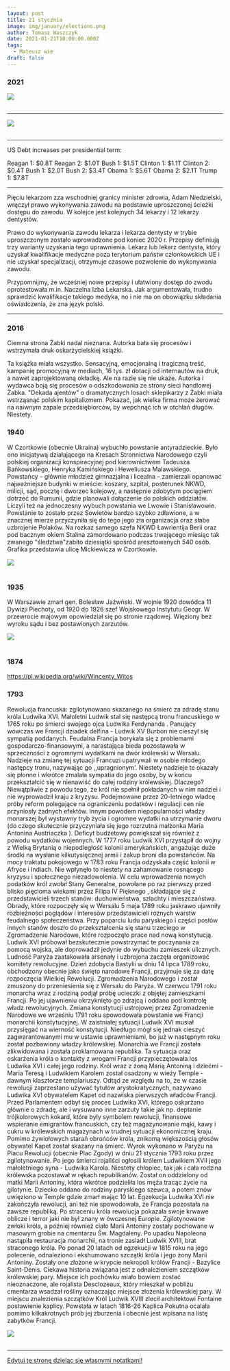 ```yaml
---
layout: post
title: 21 stycznia
image: img/january/elections.png
author: Tomasz Waszczyk
date: 2021-01-21T10:00:00.000Z
tags:
  - Mateusz wie
draft: false  
---
```


### 2021

<img src="./img/january/elections.png"><br><br>

---

<img src="./img/january/mateuszwie.jpeg"><br><br>

---

US Debt increases per presidential term:

Reagan 1: $0.8T
Reagan 2: $1.0T
Bush 1:      $1.5T
Clinton 1:  $1.1T
Clinton 2:  $0.4T
Bush 1:      $2.0T
Bush 2:     $3.4T
Obama 1:  $5.6T
Obama 2:  $2.1T
Trump 1:    $7.8T

---

Pięciu lekarzom zza wschodniej granicy minister zdrowia, Adam Niedzielski, wręczył prawo wykonywania zawodu na podstawie uproszczonej ścieżki dostępu do zawodu. W kolejce jest kolejnych 34 lekarzy i 12 lekarzy dentystów.

Prawo do wykonywania zawodu lekarza i lekarza dentysty w trybie uproszczonym zostało wprowadzone pod koniec 2020 r. Przepisy definiują trzy warianty uzyskania tego uprawnienia. Lekarz lub lekarz dentysta, który uzyskał kwalifikacje medyczne poza terytorium państw członkowskich UE i nie uzyskał specjalizacji, otrzymuje czasowe pozwolenie do wykonywania zawodu.

Przypomnijmy, że wcześniej nowe przepisy i ułatwiony dostęp do zwodu oprotestowała m.in. Naczelna Izba Lekarska. Jak argumentowała, trudno sprawdzić kwalifikacje takiego medyka, no i nie ma on obowiązku składania oświadczenia, że zna język polski.

---

### 2016

Ciemna strona Żabki nadal nieznana. Autorka bała się procesów i wstrzymała druk oskarżycielskiej książki.

Ta książka miała wszystko. Sensacyjną, emocjonalną i tragiczną treść, kampanię promocyjną w mediach, 16 tys. zł dotacji od internautów na druk, a nawet zaprojektowaną okładkę. Ale na razie się nie ukaże. Autorka i wydawca boją się procesów o odszkodowania ze strony sieci handlowej Żabka.
"Dekada ajentów" o dramatycznych losach sklepikarzy z Żabki miała wstrząsnąć polskim kapitalizmem. Pokazać, jak wielka firma może żerować na naiwnym zapale przedsiębiorców, by wepchnąć ich w otchłań długów. Niestety.

### 1940

W Czortkowie (obecnie Ukraina) wybuchło powstanie antyradzieckie. Było ono inicjatywą działającego na Kresach Stronnictwa Narodowego czyli polskiej organizacji konspiracyjnej pod kierownictwem Tadeusza Bańkowskiego, Henryka Kamińskiego i Heweliusza Malawskiego.
Powstańcy – głównie młodzież gimnazjalna i
licealna – zamierzali opanować najważniejsze
budynki w mieście: koszary, szpital, posterunek
NKWD, milicji, sąd, pocztę i dworzec kolejowy, a
następnie zdobytym pociągiem dotrzeć do
Rumunii, gdzie planowali dołączenie do polskich oddziałów. Liczyli też na jednoczesny wybuch powstania we Lwowie i Stanisławowie.
Powstanie to zostało przez Sowietów bardzo szybko zdławione, a w znacznej mierze przyczyniła się do tego jego zła organizacja oraz słabe uzbrojenie Polaków.
Na rozkaz samego szefa NKWD Ławrientija Berii oraz pod bacznym okiem Stalina zamordowano podczas trwającego miesiąc tak zwanego "śledztwa"zabito dziesiątki spośród aresztowanych 540 osób.
Grafika przedstawia ulicę Mickiewicza w Czortkowie.

<img src="./img/january/czortakowie.jpg"/><br><br>

### 1935

W Warszawie zmarł gen. Bolesław Jaźwński. W wojnie 1920 dowódca 11 Dywizji Piechoty, od 1920 do 1926 szef Wojskowego Instytutu Geogr. W przewrocie majowym opowiedział się po stronie rządowej. Więziony bez wyroku sądu i bez postawionych zarzutów.

<img src="./img/april/jazwinski.jpeg"><br><br>

### 1874

https://pl.wikipedia.org/wiki/Wincenty_Witos

### 1793

Rewolucja francuska: zgilotynowano skazanego na śmierć za zdradę stanu króla Ludwika XVI.
Małoletni Ludwik stał się następcą tronu francuskiego w 1765 roku po śmierci swojego ojca Ludwika Ferdynanda . Panujący wówczas we Francji dziadek delfina - Ludwik XV Burbon nie cieszył się sympatią poddanych. Feudalna Francja borykała się z problemami gospodarczo-finansowymi, a narastająca bieda pozostawała w sprzeczności z ogromnymi wydatkami na dwór królewski w Wersalu. Nadzieje na zmianę tej sytuacji Francuzi upatrywali w osobie młodego następcy tronu, nazywając go ,,upragnionym'. Niestety nadzieje te okazały się płonne i wkrótce zmalała sympatia do jego osoby, by w końcu przekształcić się w nienawiść do całej rodziny królewskiej. Dlaczego? Niewątpliwie z powodu tego, że król nie spełnił pokładanych w nim nadziei i nie wyprowadził kraju z kryzysu. Podejmowane przez 20-letniego władcę próby reform polegające na ograniczeniu podatków i regulacji cen nie przyniosły żadnych efektów. Innym powodem niepopularności władzy monarszej był wystawny tryb życia i ogromne wydatki na utrzymanie dworu (do czego skutecznie przyczyniała się jego rozrzutna małżonka Maria Antonina Austriaczka ). Deficyt budżetowy powiększał się również z powodu wydatków wojennych. W 1777 roku Ludwik XVI przystąpił do wojny z Wielką Brytanią o niepodległość kolonii amerykańskich, angażując duże środki na wysłanie kilkutysięcznej armii i zakup broni dla powstańców.
Na mocy traktatu pokojowego w 1783 roku Francja odzyskała część kolonii w Afryce i Indiach. Nie wpłynęło to niestety na zahamowanie rosnącego kryzysu i społecznego niezadowolenia.
W celu wprowadzenia nowych podatków król zwołał Stany Generalne, powołane po raz pierwszy przed blisko pięcioma wiekami przez Filipa IV Pięknego , składające się z przedstawicieli trzech stanów: duchowieństwa, szlachty i mieszczaństwa. Obrady, które rozpoczęły się w Wersalu 5 maja 1789 roku jaskrawo ujawniły rozbieżności poglądów i interesów przedstawicieli różnych warstw feudalnego społeczeństwa. Przy poparciu ludu paryskiego i części posłów innych stanów doszło do przekształcenia się stanu trzeciego w Zgromadzenie Narodowe, które rozpoczęło prace nad nową konstytucją. Ludwik XVI próbował bezskutecznie powstrzymać te poczynania za pomocą wojska, ale doprowadził jedynie do wybuchu zamieszek ulicznych. Ludność Paryża zaatakowała arsenały i uzbrojona zaczęła organizować komitety rewolucyjne. Dzień zdobycia Bastylii w dniu 14 lipca 1789 roku, obchodzony obecnie jako święto narodowe Francji, przyjmuje się za datę rozpoczęcia Wielkiej Rewolucji.
Zgromadzenia Narodowego i został zmuszony do przeniesienia się z Wersalu do Paryża. W czerwcu 1791 roku monarcha wraz z rodziną podjął próbę ucieczki z objętej zamieszkami Francji. Po jej ujawnieniu okrzyknięto go zdrajcą i oddano pod kontrolę władz rewolucyjnych. Zmiana konstytucji ustrojowej przez Zgromadzenie Narodowe we wrześniu 1791 roku spowodowała powstanie we Francji monarchii konstytucyjnej. W zaistniałej sytuacji Ludwik XVI musiał przysięgać na wierność konstytucji. Niedługo mógł się jednak cieszyć zagwarantowanymi mu w ustawie uprawnieniami, bo już w następnym roku został pozbawiony władzy królewskiej. Monarchia we Francji została zlikwidowana i została proklamowana republika.
Ta sytuacja oraz oskarżenia króla o kontakty z wrogami Francji przypieczętowała los Ludwika XVI i całej jego rodziny. Król wraz z żoną Marią Antoniną i dziećmi - Maria Teresą i Ludwikiem Karolem został osadzony w wieży Temple - dawnym klasztorze templariuszy.
Odtąd ze względu na to, że w czasie rewolucji zaprzestano używać tytułów arystokratycznych, nazywano Ludwika XVI obywatelem Kapet od nazwiska pierwszych władców Francji.
Przed Parlamentem odbył się proces Ludwika XVI, którego oskarżano głównie o zdradę, ale i wysuwano inne zarzuty takie jak np. deptanie trójkolorowych kokard, które były symbolem rewolucji, finansowe wspieranie emigrantów francuskich, czy też magazynowanie mąki, kawy i cukru w królewskich magazynach w trudnej sytuacji ekonomicznej kraju. Pomimo żywiołowych starań obrońców króla, znikomą większością głosów obywatel Kapet został skazany na śmierć. Wyrok wykonano w Paryżu na Placu Rewolucji (obecnie Plac Zgody) w dniu 21 stycznia 1793 roku przez zgilotynowanie.
Po jego śmierci rojaliści ogłosili królem Ludwikiem XVII jego małoletniego syna - Ludwika Karola. Niestety chłopiec, tak jak i cała rodzina królewska pozostawał w rękach republikanów. Został on oddzielony od matki Marii Antoniny, która wkrótce podzieliła los męża tracąc życie na gilotynie. Dziecko oddano do rodziny paryskiego szewca, a potem znów uwięziono w Temple gdzie zmarł mając 10 lat.
Egzekucja Ludwika XVI nie zakończyła rewolucji, ani też nie spowodowała, że Francja pozostała na zawsze republiką. Po straceniu króla rewolucja pokazała swoje krwawe oblicze i terror jaki nie był znany w ówczesnej Europie. Zgilotynowane zwłoki króla, a później również ciało Marii Antoniny zostały pochowane w masowym grobie na cmentarzu Św. Magdaleny. Po upadku Napoleona nastąpiła restauracja monarchii, na tronie zasiadł Ludwik XVIII, brat straconego króla. Po ponad 20 latach od egzekucji w 1815 roku na jego polecenie, odnaleziono i ekshumowano szczątki króla i jego żony Marii Antoniny. Zostały one złożone w krypcie nekropoli królów Francji - Bazylice Saint-Denis.
Ciekawa historia związana jest z odnalezieniem szczątków królewskiej pary. Miejsce ich pochówku miało bowiem zostać nieoznaczone, ale rojalista Desclozeaux, który mieszkał w pobliżu cmentarza wsadzał rośliny oznaczając miejsce złożenia królewskiej pary. W miejscu znalezienia szczątków Król Ludwik XVIII zlecił architektowi Fontaine postawienie kaplicy. Powstała w latach 1816-26 Kaplica Pokutna ocalała pomimo kilkakrotnych prób jej zburzenia i obecnie jest wpisana na listę zabytków Francji.

<img src="./img/january/ludwik.jpg"><br><br>

---

<a href="https://github.com/TomaszWaszczyk/historia.waszczyk.com/edit/master/src/content/january-21.md" target="_blank">Edytuj tę stronę dzieląc się własnymi notatkami!</a>
